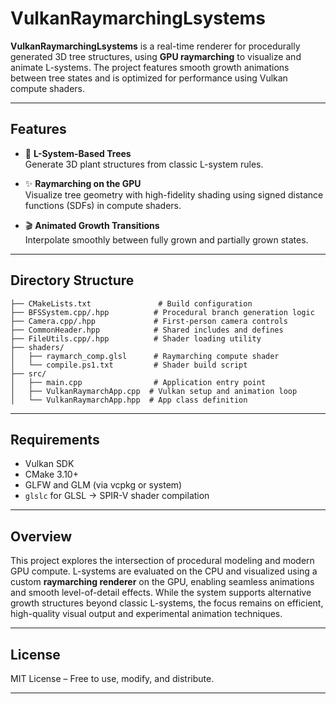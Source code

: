 # VulkanRaymarchingLsystems


**VulkanRaymarchingLsystems** is a real-time renderer for procedurally generated 3D tree structures, using **GPU raymarching** to visualize and animate L-systems. The project features smooth growth animations between tree states and is optimized for performance using Vulkan compute shaders.

---

## Features

- 🌿 **L-System-Based Trees**  
  Generate 3D plant structures from classic L-system rules.

- ✨ **Raymarching on the GPU**  
  Visualize tree geometry with high-fidelity shading using signed distance functions (SDFs) in compute shaders.

- 🎬 **Animated Growth Transitions**  
  Interpolate smoothly between fully grown and partially grown states.

---

## Directory Structure

```plaintext
├── CMakeLists.txt               # Build configuration
├── BFSSystem.cpp/.hpp          # Procedural branch generation logic
├── Camera.cpp/.hpp             # First-person camera controls
├── CommonHeader.hpp            # Shared includes and defines
├── FileUtils.cpp/.hpp          # Shader loading utility
├── shaders/
│   ├── raymarch_comp.glsl      # Raymarching compute shader
│   └── compile.ps1.txt         # Shader build script
├── src/
│   ├── main.cpp                # Application entry point
│   ├── VulkanRaymarchApp.cpp  # Vulkan setup and animation loop
│   └── VulkanRaymarchApp.hpp  # App class definition
```

---


## Requirements

- Vulkan SDK
- CMake 3.10+
- GLFW and GLM (via vcpkg or system)
- `glslc` for GLSL → SPIR-V shader compilation

---

## Overview

This project explores the intersection of procedural modeling and modern GPU compute. L-systems are evaluated on the CPU and visualized using a custom **raymarching renderer** on the GPU, enabling seamless animations and smooth level-of-detail effects. While the system supports alternative growth structures beyond classic L-systems, the focus remains on efficient, high-quality visual output and experimental animation techniques.

---

## License

MIT License – Free to use, modify, and distribute.

---
